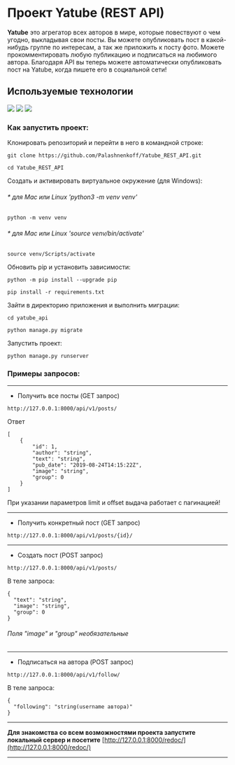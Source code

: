 # Проект Yatube (REST API)

**Yatube**  это агрегатор всех авторов в мире, которые повествуют о чем угодно, выкладывая свои посты. Вы можете опубликовать пост в какой-нибудь группе по интересам, а так же приложить к посту фото. Можете прокомментировать любую публикацию и подписаться на любимого автора. Благодаря API вы теперь можете автоматически опубликовать пост на Yatube, когда пишете его в социальной сети!

## Используемые технологии

![](https://img.shields.io/badge/Python-3776AB?style=for-the-badge&logo=python&logoColor=white)
![](https://img.shields.io/badge/Django-092E20?style=for-the-badge&logo=django&logoColor=green)
![](https://img.shields.io/badge/DJANGO-REST-ff1709?style=for-the-badge&logo=django&logoColor=white&color=ff1709&labelColor=gray)

### Как запустить проект:
Клонировать репозиторий и перейти в него в командной строке:
```
git clone https://github.com/Palashnenkoff/Yatube_REST_API.git

cd Yatube_REST_API
```
Cоздать и активировать виртуальное окружение (для Windows):
###### * для Mac или Linux 'python3 -m venv venv'  
```
python -m venv venv
```
###### * для Mac или Linux 'source venv/bin/activate' 
```
source venv/Scripts/activate 
```
Обновить pip и установить зависимости:
```
python -m pip install --upgrade pip

pip install -r requirements.txt
```
Зайти в директорию приложения и выполнить миграции:
```
cd yatube_api

python manage.py migrate
```
Запустить проект:
```
python manage.py runserver
```
### Примеры запросов:
***
* Получить все посты (GET запрос)
```
http://127.0.0.1:8000/api/v1/posts/
```
Ответ
```
[
    {
        "id": 1,
        "author": "string",
        "text": "string",
        "pub_date": "2019-08-24T14:15:22Z",
        "image": "string",
        "group": 0
    }
]
```
При указании параметров limit и offset выдача работает с пагинацией!
***
* Получить конкретный пост (GET запрос)
```
http://127.0.0.1:8000/api/v1/posts/{id}/
```
***
* Создать пост (POST запрос)
```
http://127.0.0.1:8000/api/v1/posts/
```
В теле запроса: 
```
{
  "text": "string",
  "image": "string",
  "group": 0
}
```
###### Поля "image" и "group" необязательные
***
* Подписаться на автора (POST запрос)
```
http://127.0.0.1:8000/api/v1/follow/
```
В теле запроса: 
```
{
  "following": "string(username автора)"
}
```
***
**Для знакомства со всем возможностями проекта запустите локальный сервер и посетите** [http://127.0.0.1:8000/redoc/](http://127.0.0.1:8000/redoc/)
***

